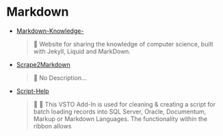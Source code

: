 # Markdown
- [Markdown-Knowledge-](<https://github.com/In-Pro-Org/Markdown-Knowledge->)
	> :memo: Website for sharing the knowledge of computer science, built with Jekyll, Liquid and MarkDown. 
- [Scrape2Markdown](<https://github.com/In-Pro-Org/Scrape2Markdown>)
	> :memo: No Description... 
- [Script-Help](<https://github.com/Thamielis/Script-Help>)
	> :memo: :memo: This VSTO Add-In is used for cleaning & creating a script for batch loading records into SQL Server, Oracle, Documentum, Markup or Markdown Languages. The functionality within the ribbon allows 

